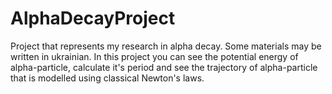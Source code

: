 # AlphaDecayProject
Project that represents my research in alpha decay.
Some materials may be written in ukrainian.
In this project you can see the potential energy of alpha-particle, calculate it's period and see the trajectory of alpha-particle that is modelled using classical Newton's laws.
